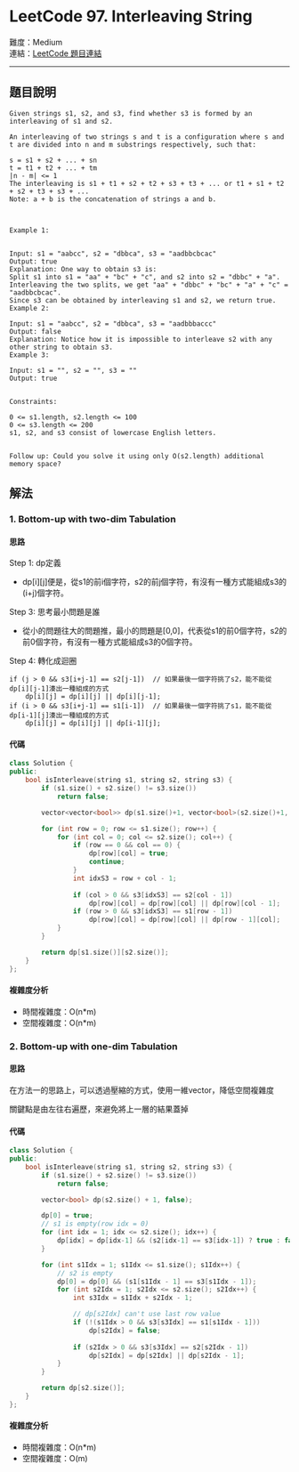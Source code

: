 # LeetCode 97. Interleaving String

難度：Medium  
連結：[LeetCode 題目連結](https://leetcode.com/problems/interleaving-string/description/)

---

## 題目說明
    
    Given strings s1, s2, and s3, find whether s3 is formed by an interleaving of s1 and s2.

    An interleaving of two strings s and t is a configuration where s and t are divided into n and m substrings respectively, such that:

    s = s1 + s2 + ... + sn
    t = t1 + t2 + ... + tm
    |n - m| <= 1
    The interleaving is s1 + t1 + s2 + t2 + s3 + t3 + ... or t1 + s1 + t2 + s2 + t3 + s3 + ...
    Note: a + b is the concatenation of strings a and b.

    

    Example 1:


    Input: s1 = "aabcc", s2 = "dbbca", s3 = "aadbbcbcac"
    Output: true
    Explanation: One way to obtain s3 is:
    Split s1 into s1 = "aa" + "bc" + "c", and s2 into s2 = "dbbc" + "a".
    Interleaving the two splits, we get "aa" + "dbbc" + "bc" + "a" + "c" = "aadbbcbcac".
    Since s3 can be obtained by interleaving s1 and s2, we return true.
    Example 2:

    Input: s1 = "aabcc", s2 = "dbbca", s3 = "aadbbbaccc"
    Output: false
    Explanation: Notice how it is impossible to interleave s2 with any other string to obtain s3.
    Example 3:

    Input: s1 = "", s2 = "", s3 = ""
    Output: true
    

    Constraints:

    0 <= s1.length, s2.length <= 100
    0 <= s3.length <= 200
    s1, s2, and s3 consist of lowercase English letters.
    

    Follow up: Could you solve it using only O(s2.length) additional memory space?

## 解法
### 1. Bottom-up with two-dim Tabulation
#### 思路

Step 1: dp定義
- dp[i][j]便是，從s1的前i個字符，s2的前j個字符，有沒有一種方式能組成s3的(i+j)個字符。

Step 3: 思考最小問題是誰
- 從小的問題往大的問題推，最小的問題是[0,0]，代表從s1的前0個字符，s2的前0個字符，有沒有一種方式能組成s3的0個字符。

Step 4: 轉化成迴圈
```
if (j > 0 && s3[i+j-1] == s2[j-1])  // 如果最後一個字符挑了s2，能不能從dp[i][j-1]湊出一種組成的方式
    dp[i][j] = dp[i][j] || dp[i][j-1];
if (i > 0 && s3[i+j-1] == s1[i-1])  // 如果最後一個字符挑了s1，能不能從dp[i-1][j]湊出一種組成的方式
    dp[i][j] = dp[i][j] || dp[i-1][j];
```
   
#### 代碼
```c++
class Solution {
public:
    bool isInterleave(string s1, string s2, string s3) {
        if (s1.size() + s2.size() != s3.size())
            return false;

        vector<vector<bool>> dp(s1.size()+1, vector<bool>(s2.size()+1, false));

        for (int row = 0; row <= s1.size(); row++) {
            for (int col = 0; col <= s2.size(); col++) {
                if (row == 0 && col == 0) {
                    dp[row][col] = true;
                    continue;
                }
                int idxS3 = row + col - 1;
                
                if (col > 0 && s3[idxS3] == s2[col - 1])
                    dp[row][col] = dp[row][col] || dp[row][col - 1];
                if (row > 0 && s3[idxS3] == s1[row - 1])
                    dp[row][col] = dp[row][col] || dp[row - 1][col];
            }
        }

        return dp[s1.size()][s2.size()];
    }
};
```

#### 複雜度分析

- 時間複雜度：O(n*m)
- 空間複雜度：O(n*m)

### 2. Bottom-up with one-dim Tabulation
#### 思路

在方法一的思路上，可以透過壓縮的方式，使用一維vector，降低空間複雜度

關鍵點是由左往右遍歷，來避免將上一層的結果蓋掉

#### 代碼
```c++
class Solution {
public:
    bool isInterleave(string s1, string s2, string s3) {
        if (s1.size() + s2.size() != s3.size())
            return false;

        vector<bool> dp(s2.size() + 1, false);

        dp[0] = true;
        // s1 is empty(row idx = 0)
        for (int idx = 1; idx <= s2.size(); idx++) {
            dp[idx] = dp[idx-1] && (s2[idx-1] == s3[idx-1]) ? true : false;
        }

        for (int s1Idx = 1; s1Idx <= s1.size(); s1Idx++) {
            // s2 is empty
            dp[0] = dp[0] && (s1[s1Idx - 1] == s3[s1Idx - 1]);
            for (int s2Idx = 1; s2Idx <= s2.size(); s2Idx++) {
                int s3Idx = s1Idx + s2Idx - 1;

                // dp[s2Idx] can't use last row value
                if (!(s1Idx > 0 && s3[s3Idx] == s1[s1Idx - 1]))
                    dp[s2Idx] = false;
                
                if (s2Idx > 0 && s3[s3Idx] == s2[s2Idx - 1])
                    dp[s2Idx] = dp[s2Idx] || dp[s2Idx - 1];
            }
        }

        return dp[s2.size()];
    }
};
```

#### 複雜度分析

- 時間複雜度：O(n*m)
- 空間複雜度：O(m)
